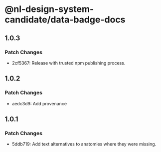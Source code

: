 # @nl-design-system-candidate/data-badge-docs

## 1.0.3

### Patch Changes

- 2cf5367: Release with trusted npm publishing process.

## 1.0.2

### Patch Changes

- aedc3d9: Add provenance

## 1.0.1

### Patch Changes

- 5ddb719: Add text alternatives to anatomies where they were missing.

